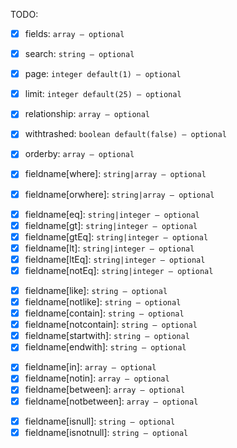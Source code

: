 TODO:
* [X] fields: `array ― optional`
* [X] search: `string ― optional`
* [X] page: `integer default(1) ― optional`
* [X] limit: `integer default(25) ― optional`
* [X] relationship: `array ― optional`
* [X] withtrashed: `boolean default(false) ― optional`
* [X] orderby: `array ― optional`

* [X] fieldname[where]: `string|array ― optional`
* [X] fieldname[orwhere]: `string|array ― optional`
<!-- ComparisonClauses -->
* [X] fieldname[eq]: `string|integer ― optional`
* [X] fieldname[gt]: `string|integer ― optional`
* [X] fieldname[gtEq]: `string|integer ― optional`
* [X] fieldname[lt]: `string|integer ― optional`
* [X] fieldname[ltEq]: `string|integer ― optional`
* [X] fieldname[notEq]: `string|integer ― optional`
<!-- LikeClauses -->
* [X] fieldname[like]: `string ― optional`
* [X] fieldname[notlike]: `string ― optional`
* [X] fieldname[contain]: `string ― optional`
* [X] fieldname[notcontain]: `string ― optional`
* [X] fieldname[startwith]: `string ― optional`
* [X] fieldname[endwith]: `string ― optional`
<!-- BetweenClauses -->
* [X] fieldname[in]: `array ― optional`
* [X] fieldname[notin]: `array ― optional`
* [X] fieldname[between]: `array ― optional`
* [X] fieldname[notbetween]: `array ― optional`
<!-- NullClauses -->
* [X] fieldname[isnull]: `string ― optional`
* [X] fieldname[isnotnull]: `string ― optional`